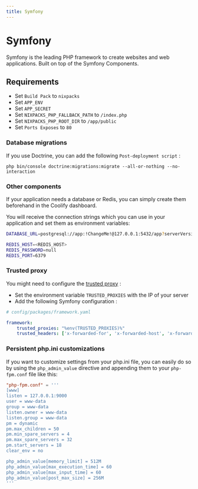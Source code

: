 ```yaml
---
title: Symfony
---
```


# Symfony

Symfony is the leading PHP framework to create websites and web applications. Built on top of the Symfony Components. 

## Requirements

- Set `Build Pack` to `nixpacks`
- Set `APP_ENV`
- Set `APP_SECRET`
- Set `NIXPACKS_PHP_FALLBACK_PATH` to `/index.php`
- Set `NIXPACKS_PHP_ROOT_DIR` to `/app/public`
- Set `Ports Exposes` to `80`

### Database migrations

If you use Doctrine, you can add the following `Post-deployment script` :

`php bin/console doctrine:migrations:migrate --all-or-nothing --no-interaction`

### Other components

If your application needs a database or Redis, you can simply create them beforehand in the Coolify dashboard.

You will receive the connection strings which you can use in your application and set them as environment variables:

```bash
DATABASE_URL=postgresql://app:!ChangeMe!@127.0.0.1:5432/app?serverVersion=16&charset=utf8

REDIS_HOST=<REDIS_HOST>
REDIS_PASSWORD=null
REDIS_PORT=6379
```

### Trusted proxy

You might need to configure the [trusted proxy](https://symfony.com/doc/current/deployment/proxies.html) :

- Set the environment variable `TRUSTED_PROXIES` with the IP of your server
- Add the following Symfony configuration :

```yaml
# config/packages/framework.yaml

framework:
    trusted_proxies: "%env(TRUSTED_PROXIES)%"
    trusted_headers: ['x-forwarded-for', 'x-forwarded-host', 'x-forwarded-proto', 'x-forwarded-port', 'x-forwarded-prefix']
```

### Persistent php.ini customizations

If you want to customize settings from your php.ini file, you can easily do so by using the `php_admin_value` directive and appending them to your `php-fpm.conf` file like this:

```toml
"php-fpm.conf" = '''
[www]
listen = 127.0.0.1:9000
user = www-data
group = www-data
listen.owner = www-data
listen.group = www-data
pm = dynamic
pm.max_children = 50
pm.min_spare_servers = 4
pm.max_spare_servers = 32
pm.start_servers = 18
clear_env = no

php_admin_value[memory_limit] = 512M
php_admin_value[max_execution_time] = 60
php_admin_value[max_input_time] = 60
php_admin_value[post_max_size] = 256M
'''
```
